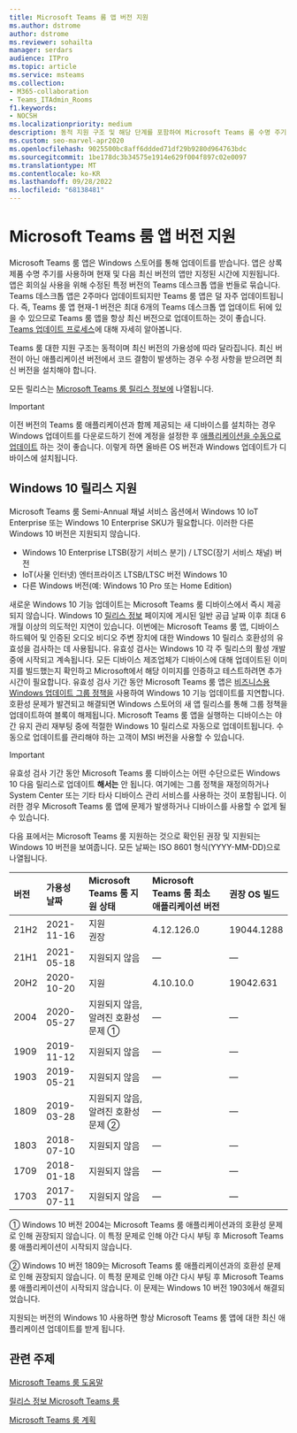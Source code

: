```yaml
---
title: Microsoft Teams 룸 앱 버전 지원
ms.author: dstrome
author: dstrome
ms.reviewer: sohailta
manager: serdars
audience: ITPro
ms.topic: article
ms.service: msteams
ms.collection:
- M365-collaboration
- Teams_ITAdmin_Rooms
f1.keywords:
- NOCSH
ms.localizationpriority: medium
description: 동적 지원 구조 및 해당 단계를 포함하여 Microsoft Teams 룸 수명 주기 지원에 대해 알아봅니다.
ms.custom: seo-marvel-apr2020
ms.openlocfilehash: 9025500bc8aff6ddded71df29b9280d964763bdc
ms.sourcegitcommit: 1be178dc3b34575e1914e629f004f897c02e0097
ms.translationtype: MT
ms.contentlocale: ko-KR
ms.lasthandoff: 09/28/2022
ms.locfileid: "68138481"
---
```

# <a name="microsoft-teams-rooms-app-version-support"></a>Microsoft Teams 룸 앱 버전 지원
 
Microsoft Teams 룸 앱은 Windows 스토어를 통해 업데이트를 받습니다. 앱은 상록 제품 수명 주기를 사용하며 현재 및 다음 최신 버전의 앱만 지정된 시간에 지원됩니다. 앱은 회의실 사용을 위해 수정된 특정 버전의 Teams 데스크톱 앱을 번들로 묶습니다. Teams 데스크톱 앱은 2주마다 업데이트되지만 Teams 룸 앱은 덜 자주 업데이트됩니다. 즉, Teams 룸 앱 현재-1 버전은 최대 6개의 Teams 데스크톱 앱 업데이트 뒤에 있을 수 있으므로 Teams 룸 앱을 항상 최신 버전으로 업데이트하는 것이 좋습니다. [Teams 업데이트 프로세스](../teams-client-update.md)에 대해 자세히 알아봅니다.

Teams 룸 대한 지원 구조는 동적이며 최신 버전의 가용성에 따라 달라집니다. 최신 버전이 아닌 애플리케이션 버전에서 코드 결함이 발생하는 경우 수정 사항을 받으려면 최신 버전을 설치해야 합니다.

모든 릴리스는 [Microsoft Teams 룸 릴리스 정보에](rooms-release-note.md) 나열됩니다.

> [!IMPORTANT]
> 이전 버전의 Teams 룸 애플리케이션과 함께 제공되는 새 디바이스를 설치하는 경우 Windows 업데이트를 다운로드하기 전에 계정을 설정한 후 [애플리케이션을 수동으로 업데이트](manual-update.md) 하는 것이 좋습니다. 이렇게 하면 올바른 OS 버전과 Windows 업데이트가 디바이스에 설치됩니다.  

## <a name="windows-10-release-support"></a>Windows 10 릴리스 지원

Microsoft Teams 룸 Semi-Annual 채널 서비스 옵션에서 Windows 10 IoT Enterprise 또는 Windows 10 Enterprise SKU가 필요합니다. 이러한 다른 Windows 10 버전은 지원되지 않습니다.

- Windows 10 Enterprise LTSB(장기 서비스 분기) / LTSC(장기 서비스 채널) 버전
- IoT(사물 인터넷) 엔터프라이즈 LTSB/LTSC 버전 Windows 10
- 다른 Windows 버전(예: Windows 10 Pro 또는 Home Edition)

새로운 Windows 10 기능 업데이트는 Microsoft Teams 룸 디바이스에서 즉시 제공되지 않습니다. Windows 10 [릴리스 정보](/windows/release-information/) 페이지에 게시된 일반 공급 날짜 이후 최대 6개월 이상의 의도적인 지연이 있습니다. 이번에는 Microsoft Teams 룸 앱, 디바이스 하드웨어 및 인증된 오디오 비디오 주변 장치에 대한 Windows 10 릴리스 호환성의 유효성을 검사하는 데 사용됩니다. 유효성 검사는 Windows 10 각 주 릴리스의 활성 개발 중에 시작되고 계속됩니다. 모든 디바이스 제조업체가 디바이스에 대해 업데이트된 이미지를 빌드했는지 확인하고 Microsoft에서 해당 이미지를 인증하고 테스트하려면 추가 시간이 필요합니다. 유효성 검사 기간 동안 Microsoft Teams 룸 앱은 [비즈니스용 Windows 업데이트 그룹 정책을](/windows/deployment/update/waas-manage-updates-wufb) 사용하여 Windows 10 기능 업데이트를 지연합니다. 호환성 문제가 발견되고 해결되면 Windows 스토어의 새 앱 릴리스를 통해 그룹 정책을 업데이트하여 블록이 해제됩니다. Microsoft Teams 룸 앱을 실행하는 디바이스는 야간 유지 관리 재부팅 중에 적절한 Windows 10 릴리스로 자동으로 업데이트됩니다. 수동으로 업데이트를 관리해야 하는 고객이 MSI 버전을 사용할 수 있습니다.  

> [!IMPORTANT]
> 유효성 검사 기간 동안 Microsoft Teams 룸 디바이스는 어떤 수단으로든 Windows 10 다음 릴리스로 업데이트 **해서는** 안 됩니다. 여기에는 그룹 정책을 재정의하거나 System Center 또는 기타 타사 디바이스 관리 서비스를 사용하는 것이 포함됩니다. 이러한 경우 Microsoft Teams 룸 앱에 문제가 발생하거나 디바이스를 사용할 수 없게 될 수 있습니다.  

다음 표에서는 Microsoft Teams 룸 지원하는 것으로 확인된 권장 및 지원되는 Windows 10 버전을 보여줍니다. 모든 날짜는 ISO 8601 형식(YYYY-MM-DD)으로 나열됩니다.

| 버전 | 가용성 날짜 | Microsoft Teams 룸 지원 상태                    | Microsoft Teams 룸 최소 애플리케이션 버전 | 권장 OS 빌드 |
|:--------|:------------------|:--------------------------------------------------------|:--------------------------------------------------|:---------------------|
| 21H2    | 2021-11-16        | 지원<br>권장                               | 4.12.126.0                                        | 19044.1288           |
| 21H1    | 2021-05-18        | 지원되지 않음                                           | &#x2014;                                          | &#x2014;             |
| 20H2    | 2020-10-20        | 지원                                               | 4.10.10.0                                         | 19042.631            |
| 2004    | 2020-05-27        | 지원되지 않음, <br/>알려진 호환성 문제 &#x2780;| &#x2014;                                          | &#x2014;             |
| 1909    | 2019-11-12        | 지원되지 않음                                           | &#x2014;                                          | &#x2014;             |
| 1903    | 2019-05-21        | 지원되지 않음                                           | &#x2014;                                          | &#x2014;             |
| 1809    | 2019-03-28        | 지원되지 않음, <br/>알려진 호환성 문제 &#x2781; | &#x2014;                                          | &#x2014;             |
| 1803    | 2018-07-10        | 지원되지 않음                                           | &#x2014;                                          | &#x2014;             |
| 1709    | 2018-01-18        | 지원되지 않음                                           | &#x2014;                                          | &#x2014;             |
| 1703    | 2017-07-11        | 지원되지 않음                                           | &#x2014;                                          | &#x2014;             |

&#x2780; Windows 10 버전 2004는 Microsoft Teams 룸 애플리케이션과의 호환성 문제로 인해 권장되지 않습니다. 이 특정 문제로 인해 야간 다시 부팅 후 Microsoft Teams 룸 애플리케이션이 시작되지 않습니다.

&#x2781; Windows 10 버전 1809는 Microsoft Teams 룸 애플리케이션과의 호환성 문제로 인해 권장되지 않습니다. 이 특정 문제로 인해 야간 다시 부팅 후 Microsoft Teams 룸 애플리케이션이 시작되지 않습니다. 이 문제는 Windows 10 버전 1903에서 해결되었습니다.  

지원되는 버전의 Windows 10 사용하면 항상 Microsoft Teams 룸 앱에 대한 최신 애플리케이션 업데이트를 받게 됩니다.  


## <a name="related-topics"></a>관련 주제

[Microsoft Teams 룸 도움말](https://support.office.com/article/Skype-Room-Systems-version-2-help-e667f40e-5aab-40c1-bd68-611fe0002ba2)

[릴리스 정보 Microsoft Teams 룸](rooms-release-note.md)

[Microsoft Teams 룸 계획](rooms-plan.md)
